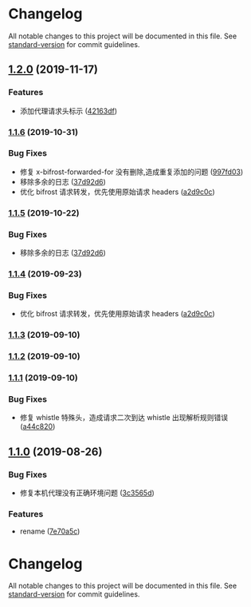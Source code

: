# Changelog

All notable changes to this project will be documented in this file. See [standard-version](https://github.com/conventional-changelog/standard-version) for commit guidelines.

## [1.2.0](https://github.com/hxfdarling/bifrost-proxy/compare/v1.1.6...v1.2.0) (2019-11-17)

### Features

- 添加代理请求头标示 ([42163df](https://github.com/hxfdarling/bifrost-proxy/commit/42163df))

### [1.1.6](https://github.com/hxfdarling/bifrost-proxy/compare/v1.1.3...v1.1.6) (2019-10-31)

### Bug Fixes

- 修复 x-bifrost-forwarded-for 没有删除,造成重复添加的问题 ([997fd03](https://github.com/hxfdarling/bifrost-proxy/commit/997fd03))
- 移除多余的日志 ([37d92d6](https://github.com/hxfdarling/bifrost-proxy/commit/37d92d6))
- 优化 bifrost 请求转发，优先使用原始请求 headers ([a2d9c0c](https://github.com/hxfdarling/bifrost-proxy/commit/a2d9c0c))

### [1.1.5](https://github.com/hxfdarling/bifrost-proxy/compare/v1.1.4...v1.1.5) (2019-10-22)

### Bug Fixes

- 移除多余的日志 ([37d92d6](https://github.com/hxfdarling/bifrost-proxy/commit/37d92d6))

### [1.1.4](https://github.com/hxfdarling/bifrost-proxy/compare/v1.1.3...v1.1.4) (2019-09-23)

### Bug Fixes

- 优化 bifrost 请求转发，优先使用原始请求 headers ([a2d9c0c](https://github.com/hxfdarling/bifrost-proxy/commit/a2d9c0c))

### [1.1.3](https://github.com/hxfdarling/bifrost-proxy/compare/v1.1.2...v1.1.3) (2019-09-10)

### [1.1.2](https://github.com/hxfdarling/bifrost-proxy/compare/v1.1.1...v1.1.2) (2019-09-10)

### [1.1.1](https://github.com/hxfdarling/bifrost-proxy/compare/v1.1.0...v1.1.1) (2019-09-10)

### Bug Fixes

- 修复 whistle 特殊头，造成请求二次到达 whistle 出现解析规则错误 ([a44c820](https://github.com/hxfdarling/bifrost-proxy/commit/a44c820))

## [1.1.0](https://github.com/hxfdarling/bifrost-proxy/compare/v1.0.3...v1.1.0) (2019-08-26)

### Bug Fixes

- 修复本机代理没有正确环境问题 ([3c3565d](https://github.com/hxfdarling/bifrost-proxy/commit/3c3565d))

### Features

- rename ([7e70a5c](https://github.com/hxfdarling/bifrost-proxy/commit/7e70a5c))

# Changelog

All notable changes to this project will be documented in this file. See [standard-version](https://github.com/conventional-changelog/standard-version) for commit guidelines.
